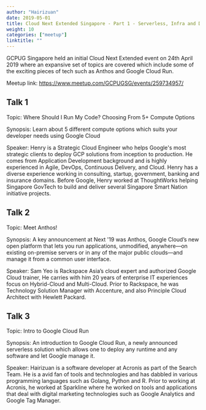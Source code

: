 ```yaml
---
author: "Hairizuan"
date: 2019-05-01
title: Cloud Next Extended Singapore - Part 1 - Serverless, Infra and DevOps!
weight: 10
categories: ["meetup"]
linktitle: ""
---
```


GCPUG Singapore held an initial Cloud Next Extended event on 24th April 2019 where an expansive set of topics are covered which include some of the exciting pieces of tech such as Anthos and Google Cloud Run.

Meetup link: https://www.meetup.com/GCPUGSG/events/259734957/

## Talk 1

Topic: Where Should I Run My Code? Choosing From 5+ Compute Options

Synopsis: Learn about 5 different compute options which suits your developer needs using Google Cloud

Speaker: Henry is a Strategic Cloud Engineer who helps Google's most strategic clients to deploy GCP solutions from inception to production. He comes from Application Development background and is highly experienced in Agile, DevOps, Continuous Delivery, and Cloud. Henry has a diverse experience working in consulting, startup, government, banking and insurance domains. Before Google, Henry worked at ThoughtWorks helping Singapore GovTech to build and deliver several Singapore Smart Nation initiative projects.

## Talk 2

Topic: Meet Anthos!

Synopsis: A key announcement at Next '19 was Anthos, Google Cloud’s new open platform that lets you run applications, unmodified, anywhere—on existing on-premise servers or in any of the major public clouds—and manage it from a common user interface.

Speaker: Sam Yeo is Rackspace Asia’s cloud expert and authorized Google Cloud trainer, He carries with him 20 years of enterprise IT experiences focus on Hybrid-Cloud and Multi-Cloud. Prior to Rackspace, he was Technology Solution Manager with Accenture, and also Principle Cloud Architect with Hewlett Packard.

## Talk 3

Topic: Intro to Google Cloud Run

Synopsis: An introduction to Google Cloud Run, a newly announced serverless solution which allows one to deploy any runtime and any software and let Google manage it.

Speaker: Hairizuan is a software developer at Acronis as part of the Search Team. He is a avid fan of tools and technologies and has dabbled in various programming languages such as Golang, Python and R. Prior to working at Acronis, he worked at Sparkline where he worked on tools and applications that deal with digital marketing technologies such as Google Analytics and Google Tag Manager.
